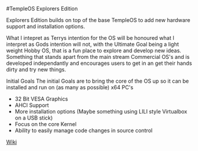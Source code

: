 
#TempleOS Explorers Edition

Explorers Edition builds on top of the base TempleOS to add new hardware support and installation options. 

What I intepret as Terrys intention for the OS will be honoured what I interpret as Gods intention will not, with the Ultimate Goal being a light weight Hobby OS, that is a fun place to explore and develop new ideas. Something that stands apart from the main stream Commercial OS's and is developed independantly and encourages users to get in an get their hands dirty and try new things.

Initial Goals
The initial Goals are to bring the core of the OS up so it can be installed and run on (as many as possible) x64 PC's

* 32 Bit VESA Graphics 
* AHCI Support
* More installation options (Maybe something using LILI  style Virtualbox on a USB stick)
* Focus on the core Kernel
* Ability to easily manage code changes in source control

[Wiki](https://github.com/Slapparoo/TempleOS-EE/wiki)
